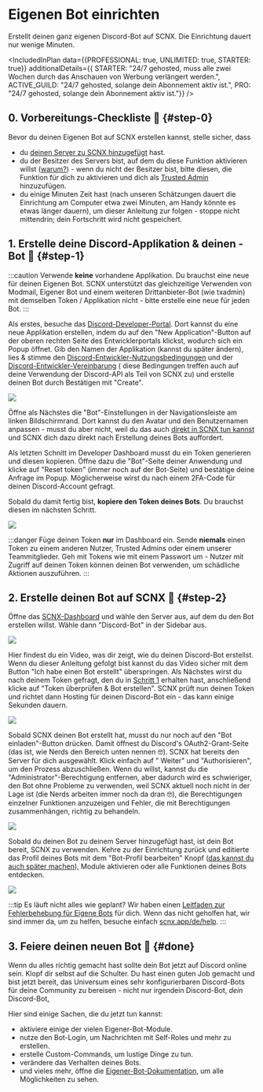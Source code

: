 # Eigenen Bot einrichten

Erstellt deinen ganz eigenen Discord-Bot auf SCNX. Die Einrichtung dauert nur wenige Minuten.

<IncludedInPlan data={{PROFESSIONAL: true, UNLIMITED: true, STARTER: true}} additionalDetails={{
STARTER: "24/7 gehosted, muss alle zwei Wochen durch das Anschauen von Werbung verlängert werden.",
ACTIVE_GUILD: "24/7 gehosted, solange dein Abonnement aktiv ist.",
PRO: "24/7 gehosted, solange dein Abonnement aktiv ist."}} />

## 0. Vorbereitungs-Checkliste 🛫 {#step-0}

Bevor du deinen Eigenen Bot auf SCNX erstellen kannst, stelle sicher, dass

* du [deinen Server zu SCNX hinzugefügt](./setup) hast.
* du der Besitzer des Servers bist, auf dem du diese Funktion aktivieren
  willst ([warum?](./scnx/guilds/trusted-admins#troubleshooting)) - wenn du nicht der Besitzer bist, bitte diesen, die
  Funktion für dich zu aktivieren und dich als [Trusted Admin](./scnx/guilds/trusted-admins) hinzuzufügen.
* du einige Minuten Zeit hast (nach unseren Schätzungen dauert die Einrichtung am Computer etwa zwei Minuten, am Handy
  könnte
  es etwas länger dauern), um dieser Anleitung zur folgen - stoppe nicht mittendrin; dein Fortschritt wird nicht
  gespeichert.

## 1. Erstelle deine Discord-Applikation & deinen -Bot 🤖 {#step-1}

:::caution
Verwende **keine** vorhandene Applikation. Du brauchst eine neue für deinen Eigenen Bot. SCNX unterstützt das
gleichzeitige
Verwenden von Modmail, Eigener Bot und einem weiteren Drittanbieter-Bot (wie txadmin) mit demselben Token / Applikation
nicht - bitte
erstelle eine neue für jeden Bot.
:::

Als erstes, besuche das [Discord-Developer-Portal](https://discord.com/developers/applications). Dort kannst du eine
neue
Applikation erstellen, indem du auf den "New Application"-Button auf der oberen rechten Seite des Entwicklerportals
klickst, wodurch sich ein Popup öffnet.
Gib den Namen der Applikation (kannst du später ändern), lies & stimme
den [Discord-Entwickler-Nutzungsbedingungen](https://discord.com/developers/docs/policies-and-agreements/terms-of-service)
und
der [Discord-Entwickler-Vereinbarung](https://discord.com/developers/docs/policies-and-agreements/developer-policy) (
diese
Bedingungen treffen auch auf deine Verwendung der Discord-API als Teil von SCNX zu) und erstelle deinen Bot durch
Bestätigen mit "Create".

![](@site/docs/assets/setup/custom-bot-1.png)

Öffne als Nächstes die "Bot"-Einstellungen in der Navigationsleiste am linken Bildschirmrand.
Dort kannst du den Avatar und den Benutzernamen anpassen - musst du aber nicht,
weil du das auch [direkt in SCNX tun kannst](./scnx/guilds/bots#change-profile) und SCNX dich dazu direkt nach
Erstellung deines Bots auffordert.

Als letzten Schnitt im Developer Dashboard musst du ein Token generieren und diesen kopieren.
Öffne dazu die "Bot"-Seite deiner Anwendung und klicke auf "Reset token" (immer noch auf der Bot-Seite) und bestätige
deine Anfrage im Popup.
Möglicherweise wirst
du nach einem 2FA-Code für deinen Discord-Account gefragt.

Sobald du damit fertig bist, **kopiere den Token deines Bots**. Du brauchst diesen im nächsten Schritt.

![](@site/docs/assets/setup/custom-bot-3.png)

:::danger
Füge deinen Token **nur** im Dashboard ein. Sende **niemals** einen Token zu einem anderen Nutzer, Trusted Admins oder
einem unserer
Teammitglieder. Geh mit Tokens wie mit einem Passwort um - Nutzer mit Zugriff auf deinen Token können deinen Bot
verwenden, um
schädliche Aktionen auszuführen.
:::

## 2. Erstelle deinen Bot auf SCNX 🚀 {#step-2}

Öffne das [SCNX-Dashboard](https://scnx.app/de/user/guilds/) und wähle den Server aus, auf dem du den Bot erstellen
willst.
Wähle dann "Discord-Bot" in der Sidebar aus.

![](@site/docs/assets/setup/custom-bot-4.png)

Hier findest du ein Video, was dir zeigt, wie du deinen Discord-Bot erstellst. Wenn du dieser Anleitung gefolgt bist
kannst du
das Video sicher mit dem Button "Ich habe einen Bot erstellt" überspringen. Als Nächstes wirst du nach deinem Token
gefragt, den
du in [Schritt 1](#step-1) erhalten hast, anschließend klicke auf "Token überprüfen & Bot erstellen".
SCNX prüft nun deinen Token und richtet dann Hosting für deinen Discord-Bot ein - das kann einige Sekunden dauern.

![](@site/docs/assets/setup/custom-bot-5.png)

Sobald SCNX deinen Bot erstellt hat, musst du nur noch auf den "Bot einladen"-Button drücken. Damit öffnest du Discord's
OAuth2-Grant-Seite
(das ist, wie Nerds den Bereich unten nennen 🤓). SCNX hat bereits den Server für dich ausgewählt. Klick einfach auf "
Weiter" und
"Authorisieren", um den Prozess abzuschließen. Wenn du willst, kannst du die "Administrator"-Berechtigung entfernen,
aber
dadurch wird
es
schwieriger, den Bot ohne Probleme zu verwenden, weil SCNX aktuell noch nicht in der Lage ist (die Nerds arbeiten immer
noch da dran 🤓), die
Berechtigungen einzelner Funktionen anzuzeigen und Fehler, die mit Berechtigungen zusammenhängen, richtig zu behandeln.

![](@site/docs/assets/setup/custom-bot-6.png)

Sobald du deinen Bot zu deinem Server hinzugefügt hast, ist dein Bot bereit, SCNX zu verwenden. Kehre zu der Einrichtung
zurück und editierte das Profil
deines Bots mit dem "Bot-Profil bearbeiten"
Knopf ([das kannst du auch später machen](./scnx/guilds/bots#change-profile)), Module aktivieren oder alle Funktionen
deines Bots entdecken.

![](@site/docs/assets/setup/custom-bot-7.png)

:::tip Es läuft nicht alles wie geplant?
Wir haben einen [Leitfaden zur Fehlerbehebung für Eigene Bots](./custom-bot/troubleshooting) für dich. Wenn das nicht
geholfen hat,
wir sind immer da, um zu helfen, besuche
einfach [scnx.app/de/help](https://scnx.app/de/help).
:::

## 3. Feiere deinen neuen Bot 🎉 {#done}

Wenn du alles richtig gemacht hast sollte dein Bot jetzt auf Discord online sein. Klopf dir selbst auf die Schulter. Du
hast einen guten Job gemacht und
bist jetzt bereit, das Universum eines sehr konfigurierbaren Discord-Bots für deine Community zu bereisen - nicht nur
irgendein Discord-Bot,
*dein* Discord-Bot[.](https://cdn.scderox.de/IUopj39jjiOPASDioh/7xpodw.jpg)

Hier sind einige Sachen, die du jetzt tun kannst:

* aktiviere einige der vielen Eigener-Bot-Module.
* nutze den Bot-Login, um Nachrichten mit Self-Roles und mehr zu erstellen.
* erstelle Custom-Commands, um lustige Dinge zu tun.
* verändere das Verhalten deines Bots.
* und vieles mehr, öffne die [Eigener-Bot-Dokumentation](./custom-bot/intro), um alle Möglichkeiten zu sehen.